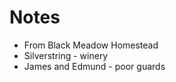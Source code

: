 # Notes

* From Black Meadow Homestead
* <someone> Silverstring - winery 
* James and Edmund - poor guards
